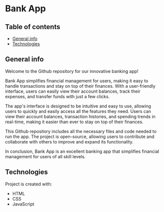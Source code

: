 # Bank App

## Table of contents
* [General info](#general-info)
* [Technologies](#technologies)

## General info
Welcome to the Github repository for our innovative banking app!

Bank App simplifies financial management for users, making it easy to handle transactions and stay on top of their finances. With a user-friendly interface, users can easily view their account balances, track their expenses, and transfer funds with just a few clicks.

The app's interface is designed to be intuitive and easy to use, allowing users to quickly and easily access all the features they need. Users can view their account balances, transaction histories, and spending trends in real-time, making it easier than ever to stay on top of their finances.

This Github repository includes all the necessary files and code needed to run the app. The project is open-source, allowing users to contribute and collaborate with others to improve and expand its functionality.

In conclusion, Bank App is an excellent banking app that simplifies financial management for users of all skill levels.

## Technologies
Project is created with:
* HTML
* CSS
* JavaScript
